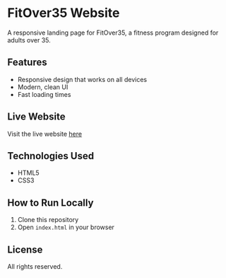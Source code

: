 # FitOver35 Website

A responsive landing page for FitOver35, a fitness program designed for adults over 35.

## Features

- Responsive design that works on all devices
- Modern, clean UI
- Fast loading times

## Live Website

Visit the live website [here](https://christianencinas29.github.io/fitover35/)

## Technologies Used

- HTML5
- CSS3

## How to Run Locally

1. Clone this repository
2. Open `index.html` in your browser

## License

All rights reserved. 
